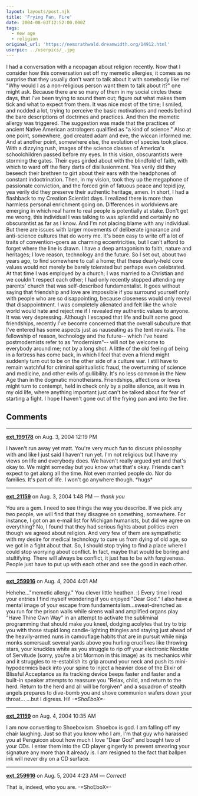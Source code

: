 ```yaml
---
layout: layouts/post.njk
title: 'Frying Pan, Fire'
date: 2004-08-03T12:52:00.000Z
tags:
  - new age
  - religion
original_url: 'https://nemorathwald.dreamwidth.org/14912.html'
userpic: ../userpics/_.jpg
---
```

I had a conversation with a neopagan about religion recently. Now that I consider how this conversation set off my memetic allergies, it comes as no surprise that they usually don't want to talk about it with somebody like me! "Why would I as a non-religious person want them to talk about it?" one might ask. Because there are so many of them in my social circles these days, that I've been trying to sound them out; figure out what makes them tick and what to expect from them. It was nice most of the time; I smiled, and nodded a lot, trying to perceive the basic motivations and needs behind the bare descriptions of doctrines and practices. And then the memetic allergy was triggered. The suggestion was made that the practices of ancient Native American astrologers qualified as "a kind of science." Also at one point, somewhere, god created adam and eve, the wiccan informed me. And at another point, somewhere else, the evolution of species took place. With a dizzying rush, images of the science classes of America's schoolchildren passed before my eyes. In this vision, obscurantists were storming the gates. Their eyes girded about with the blindfold of faith, with which to ward off the fiery darts of disillusionment. Yea verily did they beseech their brethren to girt about their ears with the headphones of constant indoctrination. Then, in my vision, took they up the megaphone of passionate conviction, and the forced grin of fatuous peace and tepid joy, yea verily did they preserve their authentic heritage, amen. In short, I had a flashback to my Creation Scientist days. I realized there is more than harmless personal enrichment going on. Differences in worldviews are emerging in which real harm to real people is potentially at stake. Don't get me wrong, this individual I was talking to was splendid and certainly no obscurantist as far as I know. And I'm not placing blame with any individual. But there are issues with larger movements of deliberate ignorance and anti-science cultures that do worry me. It's been easy to write off a lot of traits of convention-goers as charming eccentricities, but I can't afford to forget where the line is drawn. I have a deep antagonism to faith, nature and heritages; I love reason, technology and the future. So I set out, about two years ago, to find somewhere to call a home; that these dearly-held core values would not merely be barely tolerated but perhaps even celebrated. At that time I was employed by a church; I was married to a Christian and we couldn't respect each other; I had only recently stopped attending my parents' church that was self-described fundamentalist. It goes without saying that friendship and love are impossible if you surround yourself only with people who are so disappointing, because closeness would only reveal that disappointment. I was completely alienated and felt like the whole world would hate and reject me if I revealed my authentic values to anyone. It was very depressing. Although I escaped that life and built some good friendships, recently I've become concerned that the overall subculture that I've entered has some aspects just as nauseating as the tent revivals. The fellowship of reason, technology and the future-- which I've heard postmodernists refer to as "modernism"-- will not be welcome to everybody around me; not by a long shot. A little of the old feeling of being in a fortress has come back, in which I feel that even a friend might suddenly turn out to be on the other side of a culture war. I still have to remain watchful for criminal spiritualistic fraud, the overturning of science and medicine, and other evils of gullibility. It's no less common in the New Age than in the dogmatic monotheisms. Friendships, affections or loves might turn to contempt, held in check only by a polite silence, as it was in my old life, where anything important just can't be talked about for fear of starting a fight. I hope I haven't gone out of the frying pan and into the fire.

## Comments

---

**[ext_199178](https://www.dreamwidth.org/users/ext_199178)** on Aug. 3, 2004 12:19 PM

I haven't run away yet matt. You're very much fun to discuss philosophy with and like I just said I haven't run yet. I'm not religious but I have my views on life and everybody does. We haven't really argued yet and that's okay to. We might someday but you know what that's okay. Friends can't expect to get along all the time. Not even married people do. Nor do families. It's part of life. I won't go anywhere though. \*hugs\*

---

**[ext_21159](https://www.dreamwidth.org/users/ext_21159)** on Aug. 3, 2004 1:48 PM — *thank you*

You are a gem. I need to see things the way you describe. If we pick any two people, we will find that they disagree on something, somewhere. For instance, I got on an e-mail list for Michigan humanists, but did we agree on everything? No, I found that they had serious fights about politics even though we agreed about religion. And very few of them are sympathetic with my desire for medical technology to cure us from dying of old age, so we got in a fight about that. So, I should stop trying to find a place where I could stop worrying about conflict. In fact, maybe that would be boring and stultifying. There will always be conflict, it just has to be with forgiveness. People just have to put up with each other and see the good in each other.

---

**[ext_259916](https://www.dreamwidth.org/users/ext_259916)** on Aug. 4, 2004 4:01 AM

Hehehe..."memetic allergy." You clever little heathen. :) Every time I read your entries I find myself wondering if you enjoyed "Dear God." I also have a mental image of your escape from fundamentalism...sweat-drenched as you run for the prison walls while sirens wail and amplified organs play "Have Thine Own Way" in an attempt to activate the subliminal programming that should make you kneel, dodging acolytes that try to trip you with those stupid long candle-lighting thingies and staying just ahead of the heavily-armed nuns in camouflage habits that are in pursuit while ninja monks somersault several yards above you hurling crucifixes like throwing stars, your knuckles white as you struggle to rip off your electronic Necktie of Servitude (sorry, you're a bit Mormon in this image) as its mechanics whir and it struggles to re-establish its grip around your neck and push its mini-hypodermics back into your spine to inject a heavier dose of the Elixir of Blissful Acceptance as its tracking device beeps faster and faster and a built-in speaker attempts to reassure you "Relax, child, and return to the herd. Return to the herd and all will be forgiven" and a squadron of stealth angels prepares to dive-bomb you and shove communion wafers down your throat... ...but I digress. Hi! _\-=ShoEboX=-_

---

**[ext_21159](https://www.dreamwidth.org/users/ext_21159)** on Aug. 4, 2004 10:35 AM

I am now converting to Shoeboxism. Shoebox is god. I am falling off my chair laughing. Just so that you know who I am, I'm that guy who harassed you at Penguicon about how much I love "Dear God" and bought two of your CDs. I enter them into the CD player gingerly to prevent smearing your signature any more than it already is. I am resigned to the fact that ballpen ink will never dry on a CD surface.

---

**[ext_259916](https://www.dreamwidth.org/users/ext_259916)** on Aug. 5, 2004 4:23 AM — *Correct!*

That is, indeed, who you are. -=ShoEboX=-
